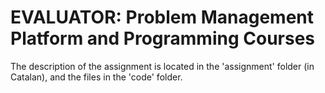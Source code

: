 # EVALUATOR: Problem Management Platform and Programming Courses

The description of the assignment is located in the 'assignment' folder (in Catalan), and the files in the 'code' folder.

